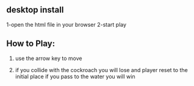 ## desktop install
1-open the html file in your browser
2-start play

## How to Play:

1. use the arrow key to move

2. if you collide with the cockroach you will lose and player reset to the initial place if you pass to the water you will win 
